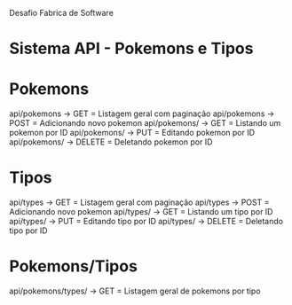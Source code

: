 Desafio Fabrica de Software
# Sistema API - Pokemons e Tipos #

# Pokemons #
api/pokemons -> GET = Listagem geral com paginação
api/pokemons -> POST = Adicionando novo pokemon
api/pokemons/<id> -> GET = Listando um pokemon por ID
api/pokemons/<id> -> PUT = Editando pokemon por ID
api/pokemons/<id> -> DELETE = Deletando pokemon por ID
# Tipos # 
api/types -> GET = Listagem geral com paginação
api/types -> POST = Adicionando novo pokemon
api/types/<id> -> GET = Listando um tipo por ID
api/types/<id> -> PUT = Editando tipo por ID
api/types/<id> -> DELETE = Deletando tipo por ID
# Pokemons/Tipos #
api/pokemons/types/<id> -> GET = Listagem geral de pokemons por tipo